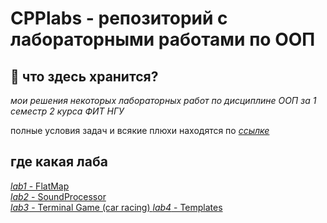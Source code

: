 # CPPlabs - репозиторий с лабораторными работами по ООП
## 👀 что здесь хранится?
*мои решения некоторых лабораторных работ по дисциплине ООП за 1 семестр 2 курса ФИТ НГУ*

полные условия задач и всякие плюхи находятся по [*ссылке*](https://github.com/dsavenko/nsu-oop-labs/)

## где какая лаба
[*lab1* - FlatMap](https://github.com/whoitandrei/CPPlabs/tree/main/lab1)  \
[*lab2* - SoundProcessor ](https://github.com/whoitandrei/CPPlabs/tree/main/lab2) \
[*lab3* - Terminal Game (car racing) ](https://github.com/whoitandrei/CPPlabs/tree/main/lab3) 
[*lab4* - Templates ](https://github.com/whoitandrei/CPPlabs/tree/main/lab4) 
